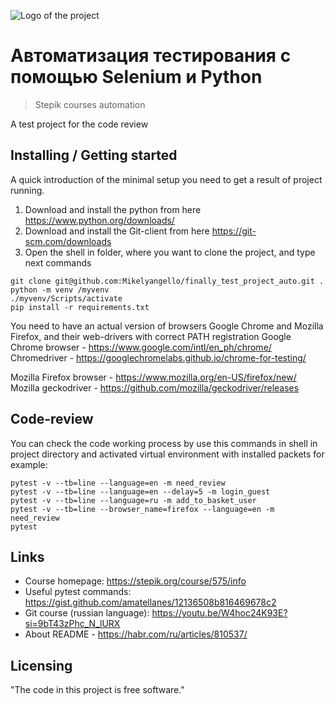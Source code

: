 ![Logo of the project](https://stepik.org/static/frontend/topbar_logo.svg)

# Автоматизация тестирования с помощью Selenium и Python
> Stepik courses automation

A test project for the code review

## Installing / Getting started

A quick introduction of the minimal setup you need to get a result of project running.
1. Download and install the python from here https://www.python.org/downloads/
2. Download and install the Git-client from here https://git-scm.com/downloads
3. Open the shell in folder, where you want to clone the project, and type next commands

```shell
git clone git@github.com:Mikelyangello/finally_test_project_auto.git .
python -m venv /myvenv
./myvenv/Scripts/activate
pip install -r requirements.txt
```

You need to have an actual version of browsers Google Chrome and Mozilla Firefox,
and their web-drivers with correct PATH registration
Google Chrome browser - https://www.google.com/intl/en_ph/chrome/
Chromedriver - https://googlechromelabs.github.io/chrome-for-testing/

Mozilla Firefox browser - https://www.mozilla.org/en-US/firefox/new/
Mozilla geckodriver - https://github.com/mozilla/geckodriver/releases

## Code-review

You can check the code working process by use this commands 
in shell in project directory and activated virtual environment with installed packets
for example:
```shell
pytest -v --tb=line --language=en -m need_review
pytest -v --tb=line --language=en --delay=5 -m login_guest
pytest -v --tb=line --language=ru -m add_to_basket_user
pytest -v --tb=line --browser_name=firefox --language=en -m need_review
pytest
```

## Links

- Course homepage: https://stepik.org/course/575/info
- Useful pytest commands: https://gist.github.com/amatellanes/12136508b816469678c2
- Git course (russian language): https://youtu.be/W4hoc24K93E?si=9bT43zPhc_N_lURX
- About README - https://habr.com/ru/articles/810537/


## Licensing

"The code in this project is free software."

